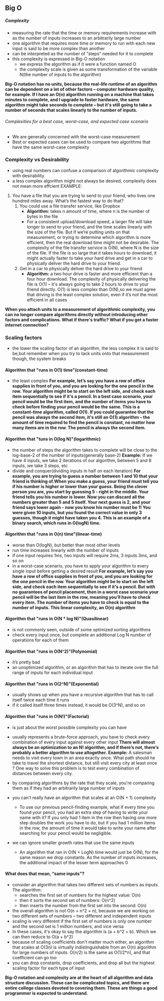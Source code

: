 ## Big O
##### Complexity
- measuring the rate that the time or memory requirements increase with as the number of inputs increases to an arbitrarily large number
- one algorithm that requires more time or memory to run with each new input is said to be more complex than another
- can be interpreted as the number of “steps” needed for it to complete
- this complexity is expressed in Big-O notation 
    - we express the algorithm as if it were a function named O
    - the complexity scale is given as some transformation of the variable N(the number of inputs to the algorithm)

**Big-O notation has no units, because the real-life runtime of an algorithm can be dependent on a lot of other factors – computer hardware quality, for example. If I have an O(n) algorithm running on a machine that takes minutes to complete, and I upgrade to faster hardware, the same algorithm might take seconds to complete – but it's still going to take a number of seconds that scales linearly to the number of inputs.**

###### Complexities for a best case, worst-case, and expected case scenario
- We are generally concerned with the worst-case measurement
- Best or expected cases can be used to compare two algorithms that have the same worst-case complexity

### Complexity vs Desirability
- using real numbers can confuse a comparison of algorithmic complexity with desirability
- a less complex algorithm might not always be desired, complexity does not mean more effcient
EXAMPLE:
1. You have a file that you are trying to send to your friend, who lives one hundred miles away. What’s the fastest way to do that? 
    1. You could use a file transfer service, like Dropbox
        - **Algorithm:** takes n amount of time, where n is the number of bytes in the file
        - For a consistent upload/download speed, a larger file will take longer to send to your friend, and the time scales linearly with the size of the file. But if we’re putting units on that measurement, or trying to determine which algorithm is more efficient, then the real download time might not be desirable. The complexity of the file transfer service is O(N), where N is the size of the file. If the file is so large that it takes hours to download, it might actually faster to take your hard drive and get in a car to physically deliver the hard drive to your friend. 
    2. Get in a car to physically deliver the hard drive to your friend
        - **Algorithm:** a two hour drive is faster and more efficient than a four hour download. The complexity of physically delivering the file is O(1) – it's always going to take 2 hours to drive to your friend directly. O(1) is less complex than O(N),so we must agree that driving is the least complex solution, even if it’s not the most efficient in all cases

**When you attach units to a measurement of algorithmic complexity, you can no longer compare algorithms directly without introducing other factors and complications. What if there's traffic? What if you get a faster internet connection?**

### Scaling factors 
- the lower the scaling factor of an algorithm, the less complex it is said to be,but remember when you try to tack units onto that measurement though, the system breaks

#### Algorithm that "runs in O(1) time"(constant-time)
- the least complex
**For example, let’s say you have a row of office supplies in front of you, and you are looking for the one pencil in the row. Your algorithm might be to start on the left side, and check each item sequentially to see if it's a pencil. In a best case scenario, your pencil would be the first item, and the number of items you have to check before finding your pencil would be the same. This is a constant-time algorithm, called O(1). If you could guarantee that the pencil was always the second item, it's still an O(1) algorithm – the amount of time required to find the pencil is constant, no matter how many items are in the row. The pencil is always the second item.** 




#### Algorithm that "tuns in O(log N)"(logarithmic)
- the number of steps the algorithm takes to complete will be close to the log-base-2 of the number of inputs(generally base-2)
**Example:** If we have 4 inputs, we take 2 iterations of our algorithm, between 5 and 8 inputs, we take 3 steps, etc
- divide and conquer(dividing inputs in half on each iteration)
**For example, you are trying to guess a number between 1 and 10 that your friend is thinking of.When you make a guess, your friend must tell you if his number is higher or lower than your guess. Being the clever person you are, you start by guessing 5 - right in the middle. Your friend tells you his number is lower. Now you can discard all the numbers greater than 5 and 5 itself. Your next guess is 2, and your friend says lower again - now you know his number must be 1! You were given 10 inputs, but you found the correct value in only 3 guesses, though it might have taken you 4. This is an example of a binary search, which runs in O(logN) time.**

#### Algorithm that "runs in O(n) time"(linear-time)
- worse than O(logN), but better than most other levels
- run time increases linearly with the number of inputs
- if one input requires 1ms, two inputs will require 2ms, 3 inputs 3ms, and so on
- in a worst-case scenario, you have to apply your algorithm to every single input before getting a desired result
**For example, let’s say you have a row of office supplies in front of you, and you are looking for the one pencil in the row. Your algorithm might be to start on the left side, and check each item sequentially to see if it's a pencil. But with no guarantees of pencil placement, then in a worst case scenario your pencil will be the last item in the row, meaning you’ll have to check every item. The number of items you have to check is equal to the number of inputs. This linear complexity, an O(n) algorithm**

#### Algorithm that "runs in O(N * log N)"(Quasilinear)
- is not commonly seen, outside of some optimized sorting algorithms
- check every input once, but complete an additional Log N number of operations for each of them

#### Algorithm that "runs in O(N^2)"(Polynomial) 
- it’s pretty bad
- an unoptimized algorithm, or an algorithm that has to iterate over the full range of inputs for each individual input

#### Algorithm that "runs in O(2^N)"(Exponential)
- usually shows up when you have a recursive algorithm that has to call itself twice each time it runs
- if it called itself three times instead, it would be O(3^N), and so on

#### Algorithm that "runs in O(N!)"(Factorial)
- is just about the worst possible complexity you can have
- usually represents a brute-force approach, you have to check every combination of every input against every other input
**There will almost always be an optimization to an N! algorithm, and if there’s not, there’s probably a better algorithm to use altogether.**
**Example:** A salesman needs to visit every town in an area exactly once. What path should he take to travel the shortest distance, but still visit every city at least once ? One way to solve this problem is to test every combination of distances between every city. 

- by comparing algorithms by the rate that they scale, you're comparing them as if they had an arbitrarily large number of inputs
- you can't really have an algorithm that scales at an O(N + 1) complexity
    - To use our previous pencil-finding example, what if every time you found your pencil, you had an extra step of having to write your name with it? If you only had 1 item in the row then having one more step doubles the work you have to do, but if you had 1 million items in the row, the amount of time it would take to write your name after searching for your pencil would be negligible.
- we can ignore smaller growth rates that use the same inputs
    - An algorithm that ran in O(N + LogN) time would just be O(N), for the same reason we drop constants. As the number of inputs increases, the additional impact of the lesser term approaches 0

#### What does that mean, “same inputs”? 
- consider an algorithm that takes two different sets of numbers as inputs. The algorithm:
    - searches the first set of numbers for the highest value: O(n)
    - then it sorts the second set of numbers: O(n^2)
    - then inserts the number from the first set into the second: O(n)
- the overall algorithm is not O(n + n^2 + n), because we are working on two different sets of numbers – two different and independent inputs
- scaling is very different if the first set of numbers is only one number and the second set is 1 million numbers, and vice versa
- In these cases, it's okay to say the algorithm is (a + b^2 + b). Which we can then reduce to O(a + b^2)
- because of scaling coefficients don't matter much either, an algorithm that scales at O(3n) is virtually indistinguishable from an O(n) algorithm for large numbers of inputs. O(n/2) is the same as O(1/2*n), and that coefficient can go too
- you can drop constants, drop coefficients, and drop all but the highest scaling factor for each type of input

**Big-O notation and complexity are at the heart of all algorithm and data structure discussion. These can be complicated topics, and there are entire college classes devoted to covering them. These are things a good programmer is expected to understand.**








